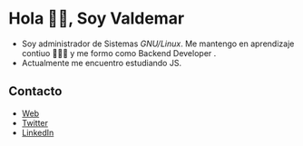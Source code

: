 
# Hola 👋🏻, Soy Valdemar

- Soy administrador de Sistemas _GNU/Linux_. Me mantengo en aprendizaje contiuo 👨🏻‍💻 y me formo como Backend Developer .
- Actualmente me encuentro estudiando JS.

## Contacto
- [Web](https://vlozada.com)
- [Twitter](https://twitter.com/VlozadaDev)
- [LinkedIn](https://www.linkedin.com/in/valdemar-dev/)

